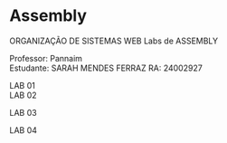 # Assembly
ORGANIZAÇÃO DE SISTEMAS WEB 
Labs de ASSEMBLY  

Professor: Pannaim  
Estudante: SARAH MENDES FERRAZ RA: 24002927  

LAB 01  
LAB 02

LAB 03 

LAB 04
